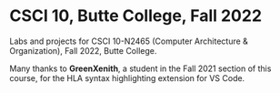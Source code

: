 # CSCI 10, Butte College, Fall 2022

Labs and projects for CSCI 10-N2465 (Computer Architecture &amp; Organization), Fall 2022, Butte College.

Many thanks to **GreenXenith**, a student in the Fall 2021 section of this course, for the HLA syntax highlighting extension for VS Code.
